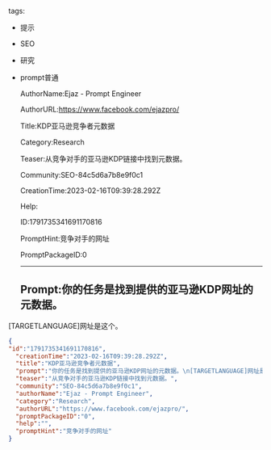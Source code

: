   tags: 
- 提示
- SEO
- 研究
- prompt普通

  AuthorName:Ejaz - Prompt Engineer

  AuthorURL:https://www.facebook.com/ejazpro/

  Title:KDP亚马逊竞争者元数据

  Category:Research

  Teaser:从竞争对手的亚马逊KDP链接中找到元数据。

  Community:SEO-84c5d6a7b8e9f0c1

  CreationTime:2023-02-16T09:39:28.292Z

  Help:

  ID:1791735341691170816

  PromptHint:竞争对手的网址

  PromptPackageID:0

  ---

  ## Prompt:你的任务是找到提供的亚马逊KDP网址的元数据。
[TARGETLANGUAGE]网址是这个。

  ```json
  {
  "id":"1791735341691170816",
    "creationTime":"2023-02-16T09:39:28.292Z",
    "title":"KDP亚马逊竞争者元数据",
    "prompt":"你的任务是找到提供的亚马逊KDP网址的元数据。\n[TARGETLANGUAGE]网址是这个。",
    "teaser":"从竞争对手的亚马逊KDP链接中找到元数据。",
    "community":"SEO-84c5d6a7b8e9f0c1",
    "authorName":"Ejaz - Prompt Engineer",
    "category":"Research",
    "authorURL":"https://www.facebook.com/ejazpro/",
    "promptPackageID":"0",
    "help":"",
    "promptHint":"竞争对手的网址"
  }
  ```
